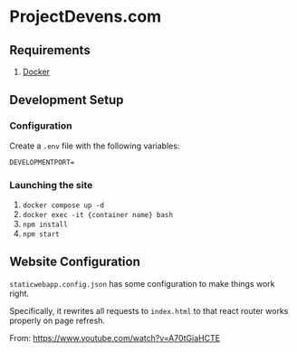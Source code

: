 # ProjectDevens.com

## Requirements

1. [Docker](https://www.docker.com/products/docker-desktop)

## Development Setup

### Configuration

Create a `.env` file with the following variables:

```
DEVELOPMENTPORT=
```

### Launching the site

1. `docker compose up -d`
2. `docker exec -it {container name} bash`
3. `npm install`
4. `npm start`

## Website Configuration

`staticwebapp.config.json` has some configuration to make things work right.

Specifically, it rewrites all requests to `index.html` to that react router works properly on page refresh.

From: https://www.youtube.com/watch?v=A70tGiaHCTE
